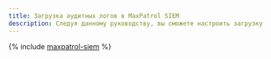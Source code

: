 ```yaml
---
title: Загрузка аудитных логов в MaxPatrol SIEM
description: Следуя данному руководству, вы сможете настроить загрузку аудитных логов {{ at-full-name }} в MaxPatrol SIEM с помощью {{ yds-full-name }}.
---
```


{% include [maxpatrol-siem](../../_tutorials/security/at-maxpatrol-siem.md) %}